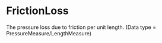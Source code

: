 FrictionLoss
============

The pressure loss due to friction per unit length. (Data type = PressureMeasure/LengthMeasure)
